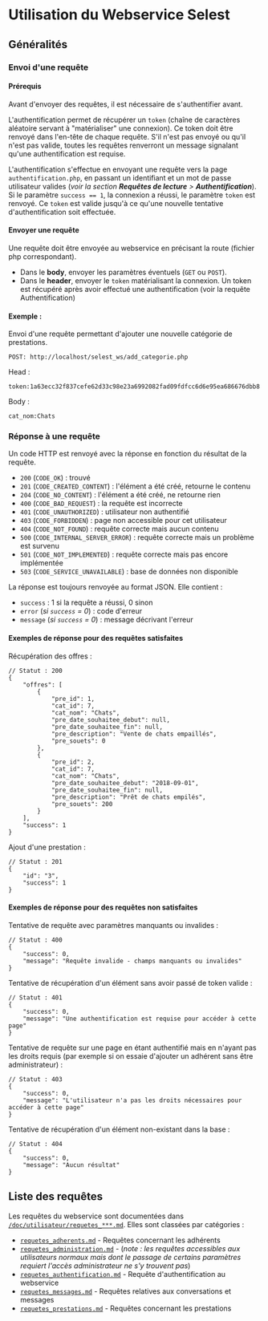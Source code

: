 # Utilisation du Webservice Selest



## Généralités


### Envoi d'une requête




#### Prérequis
Avant d'envoyer des requêtes, il est nécessaire de s'authentifier avant.

L'authentification permet de récupérer un `token` (chaîne de caractères aléatoire servant à "matérialiser" une connexion). Ce token doit être renvoyé dans l'en-tête de chaque requête. S'il n'est pas envoyé ou qu'il n'est pas valide, toutes les requêtes renverront un message signalant qu'une authentification est requise.

L'authentification s'effectue en envoyant une requête vers la page `authentification.php`, en passant un identifiant et un mot de passe utilisateur valides (*voir la section **Requêtes de lecture** > **Authentification***). Si le paramètre `success == 1`, la connexion a réussi, le paramètre `token` est renvoyé. Ce `token` est valide jusqu'à ce qu'une nouvelle tentative d'authentification soit effectuée.





#### Envoyer une requête
Une requête doit être envoyée au webservice en précisant la route (fichier php correspondant).
* Dans le **body**, envoyer les paramètres éventuels (`GET` ou `POST`).
* Dans le **header**, envoyer le `token` matérialisant la connexion. Un token est récupéré après avoir effectué une authentification (voir la requête Authentification)


#### Exemple :
Envoi d'une requête permettant d'ajouter une nouvelle catégorie de prestations.

```
POST: http://localhost/selest_ws/add_categorie.php
```
Head :
```
token:1a63ecc32f837cefe62d33c98e23a6992082fad09fdfcc6d6e95ea686676dbb8
```
Body :
```
cat_nom:Chats
```















### Réponse à une requête
Un code HTTP est renvoyé avec la réponse en fonction du résultat de la requête.

* `200` (`CODE_OK`) : trouvé
* `201` (`CODE_CREATED_CONTENT`) : l'élément a été créé, retourne le contenu
* `204` (`CODE_NO_CONTENT`) : l'élément a été créé, ne retourne rien
* `400` (`CODE_BAD_REQUEST`) : la requête est incorrecte
* `401` (`CODE_UNAUTHORIZED`) : utilisateur non authentifié
* `403` (`CODE_FORBIDDEN`) : page non accessible pour cet utilisateur
* `404` (`CODE_NOT_FOUND`) : requête correcte mais aucun contenu
* `500` (`CODE_INTERNAL_SERVER_ERROR`) : requête correcte mais un problème est survenu
* `501` (`CODE_NOT_IMPLEMENTED`) : requête correcte mais pas encore implémentée
* `503` (`CODE_SERVICE_UNAVAILABLE`) : base de données non disponible

La réponse est toujours renvoyée au format JSON.
Elle contient : 
* `success` : 1 si la requête a réussi, 0 sinon
* `error` (*si `success` = 0*) : code d'erreur
* `message` (*si `success` = 0*) : message décrivant l'erreur



#### Exemples de réponse pour des requêtes satisfaites

Récupération des offres :
```
// Statut : 200
{
    "offres": [
        {
            "pre_id": 1,
            "cat_id": 7,
            "cat_nom": "Chats",
            "pre_date_souhaitee_debut": null,
            "pre_date_souhaitee_fin": null,
            "pre_description": "Vente de chats empaillés",
            "pre_souets": 0
        },
        {
            "pre_id": 2,
            "cat_id": 7,
            "cat_nom": "Chats",
            "pre_date_souhaitee_debut": "2018-09-01",
            "pre_date_souhaitee_fin": null,
            "pre_description": "Prêt de chats empilés",
            "pre_souets": 200
        }
    ],
    "success": 1
}
```

Ajout d'une prestation :
```
// Statut : 201
{
    "id": "3",
    "success": 1
}
```

#### Exemples de réponse pour des requêtes non satisfaites
Tentative de requête avec paramètres manquants ou invalides :
```
// Statut : 400
{
    "success": 0,
    "message": "Requête invalide - champs manquants ou invalides"
}
```

Tentative de récupération d'un élément sans avoir passé de token valide :
```
// Statut : 401
{
    "success": 0,
    "message": "Une authentification est requise pour accéder à cette page"
}
```

Tentative de requête sur une page en étant authentifié mais en n'ayant pas les droits requis (par exemple si on essaie d'ajouter un adhérent sans être administrateur) :
```
// Statut : 403
{
    "success": 0,
    "message": "L'utilisateur n'a pas les droits nécessaires pour accéder à cette page"
}
```

Tentative de récupération d'un élément non-existant dans la base :
```
// Statut : 404
{
    "success": 0,
    "message": "Aucun résultat"
}
```


## <a name="sommaire_requetes"></a>Liste des requêtes

Les requêtes du webservice sont documentées dans [`/doc/utilisateur/requetes_***.md`](doc/utilisateur). Elles sont classées par catégories :

* [`requetes_adherents.md`](doc/utilisateur/requetes_administration.md) - Requêtes concernant les adhérents
* [`requetes_administration.md`](doc/utilisateur/requetes_administration.md) - (*note : les requêtes accessibles aux utilisateurs normaux mais dont le passage de certains paramètres requiert l'accès administrateur ne s'y trouvent pas*)
* [`requetes_authentification.md`](doc/utilisateur/requetes_authentification.md) - Requête d'authentification au webservice
* [`requetes_messages.md`](doc/utilisateur/requetes_messages.md) - Requêtes relatives aux conversations et messages
* [`requetes_prestations.md`](doc/utilisateur/requetes_prestations.md) - Requêtes concernant les prestations